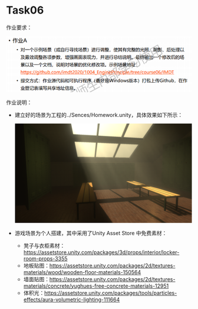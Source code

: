 # Task06

作业要求：

![image-20201109094600594](./image-20201109094600594.png)

作业说明：

- 建立好的场景为工程的../Sences/Homework.unity，具体效果如下所示：

  ![image-20201109100408315](./image-20201109094948021.png)

- 游戏场景为个人搭建，其中采用了Unity Asset Store 中免费素材：

  - 凳子与衣柜素材：https://assetstore.unity.com/packages/3d/props/interior/locker-room-props-3355
  - 地板贴图：https://assetstore.unity.com/packages/2d/textures-materials/wood/wooden-floor-materials-150564
  - 墙面贴图：https://assetstore.unity.com/packages/2d/textures-materials/concrete/yughues-free-concrete-materials-12951
  - 体积光：https://assetstore.unity.com/packages/tools/particles-effects/aura-volumetric-lighting-111664